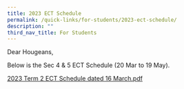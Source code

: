 ```yaml
---
title: 2023 ECT Schedule
permalink: /quick-links/for-students/2023-ect-schedule/
description: ""
third_nav_title: For Students
---
```

Dear Hougeans,  
  
Below is the Sec 4 & 5 ECT Schedule (20 Mar to 19 May).

[2023 Term 2 ECT Schedule dated 16 March.pdf](/files/Timetables/2023%20Term%202%20ECT%20Schedule%20dated%2016%20March.pdf)